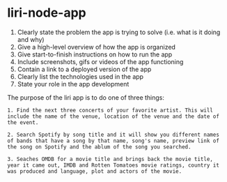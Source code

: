 # liri-node-app

1. Clearly state the problem the app is trying to solve (i.e. what is it doing and why)
2. Give a high-level overview of how the app is organized
3. Give start-to-finish instructions on how to run the app
4. Include screenshots, gifs or videos of the app functioning
5. Contain a link to a deployed version of the app
6. Clearly list the technologies used in the app
7. State your role in the app development


The purpose of the liri app is to do one of three things:

    1. Find the next three concerts of your favorite artist. This will include the name of the venue, location of the venue and the date of the event.

    2. Search Spotify by song title and it will show you different names of bands that have a song by that name, song's name, preview link of the song on Spotify and the ablum of the song you searched.

    3. Seaches OMDB for a movie title and brings back the movie title, year it came out, IMDB and Rotten Tomatoes movie ratings, country it was produced and language, plot and actors of the movie.

